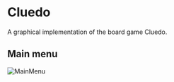 # Cluedo
A graphical implementation of the board game Cluedo.


## Main menu

![MainMenu](src/screenshots/mainmenu/png)
